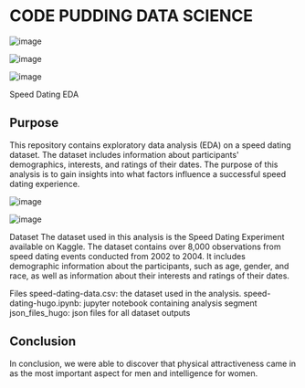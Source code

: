 # CODE PUDDING DATA SCIENCE 

![image](https://github.com/hugotomita1201/code_pudding_data/assets/70402339/81cb218a-29b3-4794-8d34-47b962bafa11)

![image](https://github.com/hugotomita1201/code_pudding_data/assets/70402339/c1f8a5bd-ef8c-4f40-bd16-f1122bdda06c)

![image](https://github.com/hugotomita1201/code_pudding_data/assets/70402339/77540141-9dcc-4a71-bb05-686dcf0aaf7e)

Speed Dating EDA

## Purpose
This repository contains exploratory data analysis (EDA) on a speed dating dataset. The dataset includes information about participants' demographics, interests, and ratings of their dates. The purpose of this analysis is to gain insights into what factors influence a successful speed dating experience.

![image](https://github.com/hugotomita1201/code_pudding_data/assets/70402339/668e8d04-aa6d-4560-a44d-129eeec92190)

![image](https://github.com/hugotomita1201/code_pudding_data/assets/70402339/1ce21495-14f1-404e-9e90-169378276481)


Dataset
The dataset used in this analysis is the Speed Dating Experiment available on Kaggle. The dataset contains over 8,000 observations from speed dating events conducted from 2002 to 2004. It includes demographic information about the participants, such as age, gender, and race, as well as information about their interests and ratings of their dates.

Files
speed-dating-data.csv: the dataset used in the analysis.
speed-dating-hugo.ipynb: jupyter notebook containing analysis segment 
json_files_hugo: json files for all dataset outputs


## Conclusion

In conclusion, we were able to discover that physical attractiveness came in as the most important aspect for men and intelligence for women. 
